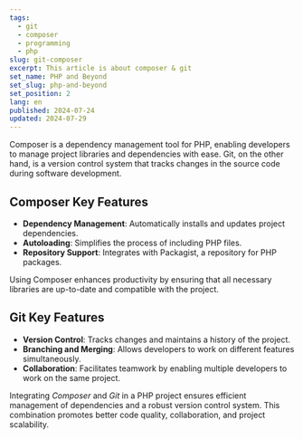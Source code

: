 ```yaml
---
tags:
  - git
  - composer
  - programming
  - php
slug: git-composer
excerpt: This article is about composer & git
set_name: PHP and Beyond
set_slug: php-and-beyond
set_position: 2
lang: en
published: 2024-07-24
updated: 2024-07-29
---
```


Composer is a dependency management tool for PHP, enabling developers to manage project libraries and dependencies with ease. Git, on the other hand, is a version control system that tracks changes in the source code during software development.

## Composer Key Features
- **Dependency Management**: Automatically installs and updates project dependencies.
- **Autoloading**: Simplifies the process of including PHP files.
- **Repository Support**: Integrates with Packagist, a repository for PHP packages.

Using Composer enhances productivity by ensuring that all necessary libraries are up-to-date and compatible with the project.

## Git Key Features
- **Version Control**: Tracks changes and maintains a history of the project.
- **Branching and Merging**: Allows developers to work on different features simultaneously.
- **Collaboration**: Facilitates teamwork by enabling multiple developers to work on the same project.

Integrating _Composer_ and _Git_ in a PHP project ensures efficient management of dependencies and a robust version control system. This combination promotes better code quality, collaboration, and project scalability.

